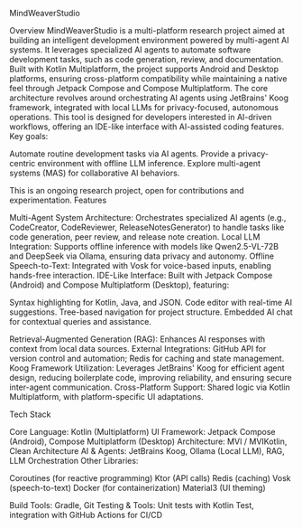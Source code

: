 MindWeaverStudio



Overview
MindWeaverStudio is a multi-platform research project aimed at building an intelligent development environment powered by multi-agent AI systems. It leverages specialized AI agents to automate software development tasks, such as code generation, review, and documentation. Built with Kotlin Multiplatform, the project supports Android and Desktop platforms, ensuring cross-platform compatibility while maintaining a native feel through Jetpack Compose and Compose Multiplatform.
The core architecture revolves around orchestrating AI agents using JetBrains' Koog framework, integrated with local LLMs for privacy-focused, autonomous operations. This tool is designed for developers interested in AI-driven workflows, offering an IDE-like interface with AI-assisted coding features.
Key goals:

Automate routine development tasks via AI agents.
Provide a privacy-centric environment with offline LLM inference.
Explore multi-agent systems (MAS) for collaborative AI behaviors.

This is an ongoing research project, open for contributions and experimentation.
Features

Multi-Agent System Architecture: Orchestrates specialized AI agents (e.g., CodeCreator, CodeReviewer, ReleaseNotesGenerator) to handle tasks like code generation, peer review, and release note creation.
Local LLM Integration: Supports offline inference with models like Qwen2.5-VL-72B and DeepSeek via Ollama, ensuring data privacy and autonomy.
Offline Speech-to-Text: Integrated with Vosk for voice-based inputs, enabling hands-free interaction.
IDE-Like Interface: Built with Jetpack Compose (Android) and Compose Multiplatform (Desktop), featuring:

Syntax highlighting for Kotlin, Java, and JSON.
Code editor with real-time AI suggestions.
Tree-based navigation for project structure.
Embedded AI chat for contextual queries and assistance.


Retrieval-Augmented Generation (RAG): Enhances AI responses with context from local data sources.
External Integrations: GitHub API for version control and automation; Redis for caching and state management.
Koog Framework Utilization: Leverages JetBrains' Koog for efficient agent design, reducing boilerplate code, improving reliability, and ensuring secure inter-agent communication.
Cross-Platform Support: Shared logic via Kotlin Multiplatform, with platform-specific UI adaptations.

Tech Stack

Core Language: Kotlin (Multiplatform)
UI Framework: Jetpack Compose (Android), Compose Multiplatform (Desktop)
Architecture: MVI / MVIKotlin, Clean Architecture
AI & Agents: JetBrains Koog, Ollama (Local LLM), RAG, LLM Orchestration
Other Libraries:

Coroutines (for reactive programming)
Ktor (API calls)
Redis (caching)
Vosk (speech-to-text)
Docker (for containerization)
Material3 (UI theming)


Build Tools: Gradle, Git
Testing & Tools: Unit tests with Kotlin Test, integration with GitHub Actions for CI/CD
